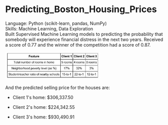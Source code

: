 # Predicting_Boston_Housing_Prices
Language: Python (scikit-learn, pandas, NumPy) </br> 
Skills: Machine Learning, Data Exploration </br>
Built Supervised Machine Learning models to predicting the probability that somebody will experience 
financial distress in the next two years. Received a score of 0.77 and the winner of the competition had a score of 0.87.   

<p align="left">
  <img src="clients.JPG" width="300"/>
</p>
And the predicted selling price for the houses are: 

- Client 1's home: $306,337.50 

- Client 2's home: $224,342.55 

- Client 3's home: $930,490.91
